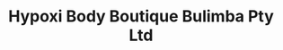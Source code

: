 ---
title: "Hypoxi Body Boutique Bulimba Pty Ltd"
url: /brisbane/hypoxi-body-boutique-bulimba-pty-ltd/
shop: Kosmetik
---